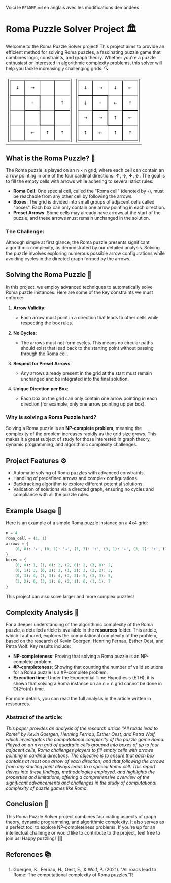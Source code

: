 Voici le `README.md` en anglais avec les modifications demandées :

# Roma Puzzle Solver Project 🏛️

Welcome to the Roma Puzzle Solver project! This project aims to provide an efficient method for solving Roma puzzles, a fascinating puzzle game that combines logic, constraints, and graph theory. Whether you're a puzzle enthusiast or interested in algorithmic complexity problems, this solver will help you tackle increasingly challenging grids. 🔍

<!-- Images side by side -->
<table>
  <tr>
    <td><img src="imgs/roma_puzzle.png" alt="Roma Puzzle" width="200" /></td>
    <td><img src="imgs/solution_to_romapuzzle.png" alt="Roma Puzzle Solution" width="200" /></td>
  </tr>
</table>

## What is the Roma Puzzle? 🤔

The Roma puzzle is played on an n × n grid, where each cell can contain an arrow pointing in one of the four cardinal directions: **↑, →, ↓, ←**. The goal is to fill the empty cells with arrows while adhering to several strict rules:

- **Roma Cell**: One special cell, called the "Roma cell" (denoted by **◦**), must be reachable from any other cell by following the arrows.
- **Boxes**: The grid is divided into small groups of adjacent cells called "boxes". Each box can only contain one arrow pointing in each direction.
- **Preset Arrows**: Some cells may already have arrows at the start of the puzzle, and these arrows must remain unchanged in the solution.

### The Challenge:

Although simple at first glance, the Roma puzzle presents significant algorithmic complexity, as demonstrated by our detailed analysis. Solving the puzzle involves exploring numerous possible arrow configurations while avoiding cycles in the directed graph formed by the arrows.

## Solving the Roma Puzzle 🧠

In this project, we employ advanced techniques to automatically solve Roma puzzle instances. Here are some of the key constraints we must enforce:

1. **Arrow Validity**: 
   - Each arrow must point in a direction that leads to other cells while respecting the box rules.
   
2. **No Cycles**:
   - The arrows must not form cycles. This means no circular paths should exist that lead back to the starting point without passing through the Roma cell.
   
3. **Respect for Preset Arrows**:
   - Any arrows already present in the grid at the start must remain unchanged and be integrated into the final solution.

4. **Unique Direction per Box**:
   - Each box on the grid can only contain one arrow pointing in each direction (for example, only one arrow pointing up per box).

### Why is solving a Roma Puzzle hard? 
Solving a Roma puzzle is an **NP-complete problem**, meaning the complexity of the problem increases rapidly as the grid size grows. This makes it a great subject of study for those interested in graph theory, dynamic programming, and algorithmic complexity challenges.

## Project Features ⚙️

- Automatic solving of Roma puzzles with advanced constraints.
- Handling of predefined arrows and complex configurations.
- Backtracking algorithm to explore different potential solutions.
- Validation of solutions via a directed graph, ensuring no cycles and compliance with all the puzzle rules.

## Example Usage 📜

Here is an example of a simple Roma puzzle instance on a 4x4 grid:

```python
n = 4
roma_cell = (1, 1)
arrows = {
    (0, 0): '↓', (0, 1): '→', (1, 3): '↑', (3, 1): '←', (3, 2): '↑', (3, 3): '↑'
}
boxes = {
    (0, 0): 1, (1, 0): 2, (2, 0): 2, (3, 0): 2,
    (0, 1): 3, (0, 2): 3, (1, 2): 3, (2, 2): 3,
    (0, 3): 4, (1, 3): 4, (2, 3): 5, (3, 3): 5,
    (3, 2): 6, (3, 1): 6, (2, 1): 6, (1, 1): 7
}
```

This project can also solve larger and more complex puzzles!

## Complexity Analysis 🚀

For a deeper understanding of the algorithmic complexity of the Roma puzzle, a detailed article is available in the **resources** folder. This article, which I authored, explores the computational complexity of the problem, based on the research of Kevin Goergen, Henning Fernau, Esther Oest, and Petra Wolf. Key results include:

- **NP-completeness**: Proving that solving a Roma puzzle is an NP-complete problem.
- **#P-completeness**: Showing that counting the number of valid solutions for a Roma puzzle is a #P-complete problem.
- **Execution time**: Under the Exponential Time Hypothesis (ETH), it is shown that solving a Roma instance on an n × n grid cannot be done in O(2^o(n)) time.

For more details, you can read the full analysis in the article written in ressources.

### Abstract of the article:

*This paper provides an analysis of the research article "All roads lead to Rome" by Kevin Goergen, Henning Fernau, Esther Oest, and Petra Wolf, which investigates the computational complexity of the puzzle game Roma. Played on an n×n grid of quadratic cells grouped into boxes of up to four adjacent cells, Roma challenges players to fill empty cells with arrows pointing in cardinal directions. The objective is to ensure that each box contains at most one arrow of each direction, and that following the arrows from any starting point always leads to a special Roma cell. This report delves into these findings, methodologies employed, and highlights the properties and limitations, offering a comprehensive overview of the significant advancements and challenges in the study of computational complexity of puzzle games like Roma.*

## Conclusion 🎉

This Roma Puzzle Solver project combines fascinating aspects of graph theory, dynamic programming, and algorithmic complexity. It also serves as a perfect tool to explore NP-completeness problems. If you're up for an intellectual challenge or would like to contribute to the project, feel free to join us! Happy puzzling! 🧠✨

## References 📚

1. Goergen, K., Fernau, H., Oest, E., & Wolf, P. (2021). "All roads lead to Rome: The computational complexity of Roma puzzles."R